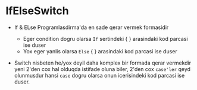 # IfElseSwitch

- If & ELse Programlasdirma'da en sade qerar vermek formasidir
    - Eger condition dogru olarsa `If` sertindeki { } arasindaki kod parcasi ise duser
    - Yox eger yanlis olarsa `Else` { } arasindaki kod parcasi ise duser

- Switch nisbeten he/yox deyil daha komplex bir formada qerar vermekdir yeni 2'den cox hal olduqda istifade oluna biler, 2'den cox `case'ler` qeyd olunmusdur hansi `case` dogru olarsa onun icerisindeki kod parcasi ise duser.

